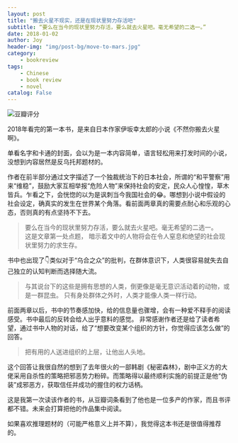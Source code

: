 ```yaml
---
layout: post
title: "搬去火星不现实，还是在现状里努力存活吧"
subtitle: “要么在当今的现状里努力存活，要么就去火星吧。毫无希望的二选一。”
date: 2018-01-02
author: Joy
header-img: "img/post-bg/move-to-mars.jpg"
category:
    - bookreview
tags:
    - Chinese
    - book review
    - novel
catalog: False
---
```

![豆瓣评分](/img/in-post/rate.jpg)

2018年看完的第一本书，是来自日本作家伊坂幸太郎的小说《不然你搬去火星啊》。

单看名字和卡通的封面，会以为是一本内容简单，语言轻松用来打发时间的小说，没想到内容居然是反乌托邦题材的。

作者在前半部分通过文字描述了一个独裁统治下的日本社会，所谓的“和平警察”用来“维稳”，鼓励大家互相举报“危险人物”来保持社会的安定，民众人心惶惶，草木皆兵。乍看之下，会恍惚的以为是讽刺当今我国社会的😂。哪想到小说中假设的社会设定，确真实的发生在世界某个角落。看前面两章真的需要点耐心和乐观的心态，否则真的有点坚持不下去。
>要么在当今的现状里努力存活，要么就去火星吧。毫无希望的二选一。  
这是文章第一处点题， 暗示着文中的人物将会在令人窒息和绝望的社会现状里努力的求生存。

书中也出现了👇类似对于“乌合之众”的批判，在群体意识下，人类很容易就失去自己独立的认知判断而选择随大流。
>与其说台下的这些是拥有思想的人类，倒更像是毫无意识活动着的动物，或是一群昆虫。 只有身处群体之外时，人类才能像人类一样行动。  

前面两章以后，书中的节奏感加快，给的信息量也骤增，会有一种爱不释手的阅读感受。书中最后的反转会给人出乎意料的感觉。
非常感谢作者还是给了读者希望，通过书中人物的对话，给了“想要改变某个组织的方针，你觉得应该怎么做”的回答。

>把有用的人送进组织的上层，让他出人头地。  

这个回答让我很自然的想到了去年很火的一部韩剧《秘密森林》，剧中正义方的大佬采用自杀性的策略把邪恶势力粉碎。而策略得以最终顺利实施的前提正是他“伪装”成邪恶方，获取信任并成功的握住的权力话柄。

这是我第一次读该作者的书，从豆瓣词条看到了他也是一位多产的作家，而且书评都不错。未来会打算把他的作品集中阅读。

如果喜欢推理题材的（可能严格意义上并不算），我觉得这本书还是很值得推荐的。
